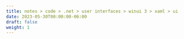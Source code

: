 ```yaml
---
title: notes > code > .net > user interfaces > winui 3 > xaml > ui
date: 2023-05-30T00:00:00-06:00
draft: false
weight: 1
---
```

